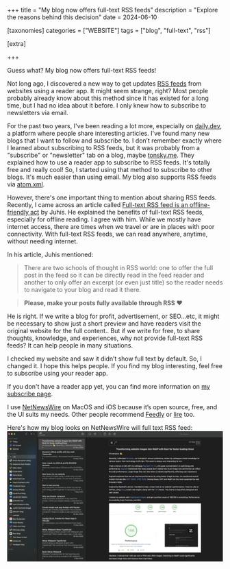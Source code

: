 +++
title = "My blog now offers full-text RSS feeds"
description = "Explore the reasons behind this decision"
date = 2024-06-10

[taxonomies]
categories = ["WEBSITE"]
tags = ["blog", "full-text", "rss"]

[extra]

+++

Guess what? My blog now offers full-text RSS feeds!

Not long ago, I discovered a new way to get updates [RSS feeds](https://aboutfeeds.com/) from websites using a reader app. It might seem strange, right? Most people probably already know about this method since it has existed for a long time, but I had no idea about it before. I only knew how to subscribe to newsletters via email. 

For the past two years, I've been reading a lot more, especially on [daily.dev](https://daily.dev), a platform where people share interesting articles. I've found many new blogs that I want to follow and subscribe to. I don’t remember exactly where I learned about subscribing to RSS feeds, but it was probably from a "subscribe" or "newsletter" tab on a blog, maybe [tonsky.me](https://tonsky.me). They explained how to use a reader app to subscribe to RSS feeds. It's totally free and really cool! So, I started using that method to subscribe to other blogs. It's much easier than using email. My blog also supports RSS feeds via [atom.xml](https://tduyng.github.io/atom.xml).

However, there's one important thing to mention about sharing RSS feeds. Recently, I came across an article called [Full-text RSS feed is an offline-friendly act](https://hamatti.org/posts/full-text-rss-feed-is-offline-friendly-act/) by Juhis. He explained the benefits of full-text RSS feeds, especially for offline reading. I agree with him. While we mostly have internet access, there are times when we travel or are in places with poor connectivity. With full-text RSS feeds, we can read anywhere, anytime, without needing internet.

In his article, Juhis mentioned:

>There are two schools of thought in RSS world: one to offer the full post in the feed so it can be directly read in the feed reader and another to only offer an excerpt (or even just title) so the reader needs to navigate to your blog and read it there.

>**Please, make your posts fully available through RSS ❤️**

He is right. If we write a blog for profit, advertisement, or SEO...etc, it might be necessary to show just a short preview and have readers visit the original website for the full content.. But if we write for free, to share thoughts, knowledge, and experiences, why not provide full-text RSS feeds? It can help people in many situations.

I checked my website and saw it didn’t show full text by default. So, I changed it. I hope this helps people. If you find my blog interesting, feel free to subscribe using your reader app.

If you don't have a reader app yet, you can find more information on [my subscribe page](https://tduyng.github.io/subscribe).

I use [NetNewsWire](https://github.com/Ranchero-Software/NetNewsWire) on MacOS and iOS because it’s open source, free, and the UI suits my needs. Other people recommend [Feedly](https://feedly.com/i/discover) or [lire](https://www.lireapp.com/) too.

Here's how my blog looks on NetNewsWire will full text RSS feed:
<img src="/img/feed.webp" alt="My blog on NetNewswire" loading="lazy">
